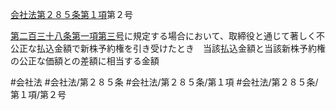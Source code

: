 [会社法第２８５条第１項](会社法＿＿＿＿第２８５条第１項)第２号

[第二百三十八条第一項第三号](会社法＿＿＿＿第２３８条第１項第３号)に規定する場合において、取締役と通じて著しく不公正な払込金額で新株予約権を引き受けたとき　当該払込金額と当該新株予約権の公正な価額との差額に相当する金額


#会社法
#会社法/第２８５条
#会社法/第２８５条/第１項
#会社法/第２８５条/第１項/第２号
